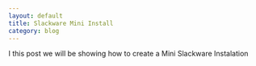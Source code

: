 ```yaml
---
layout: default 
title: Slackware Mini Install
category: blog
---
```


I this post we will be showing how to create a Mini Slackware Instalation
